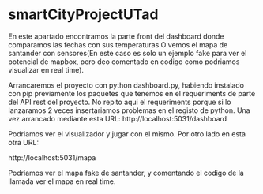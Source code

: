 # smartCityProjectUTad

En este apartado encontramos la parte front del dashboard donde comparamos las fechas con sus temperaturas
O vemos el mapa de santander con sensores(En este caso es solo un ejemplo fake para ver el potencial de mapbox, pero deo comentado en codigo como podriamos visualizar en real time).


Arrancaremos el proyecto con python dashboard.py, habiendo instalado con pip previamente los paquetes que tenemos en el requeriments de parte del API rest del proyecto. No repito aqui el requeriments porque si lo lanzaramos 2 veces insertariamos problemas en el registo de python. Una vez arrancado mediante esta URL: http://localhost:5031/dashboard

Podriamos ver el visualizador y jugar con el mismo.
Por otro lado en esta otra URL:

http://localhost:5031/mapa

Podriamos ver el mapa fake de santander, y comentando el codigo de la llamada ver el mapa en real time.
